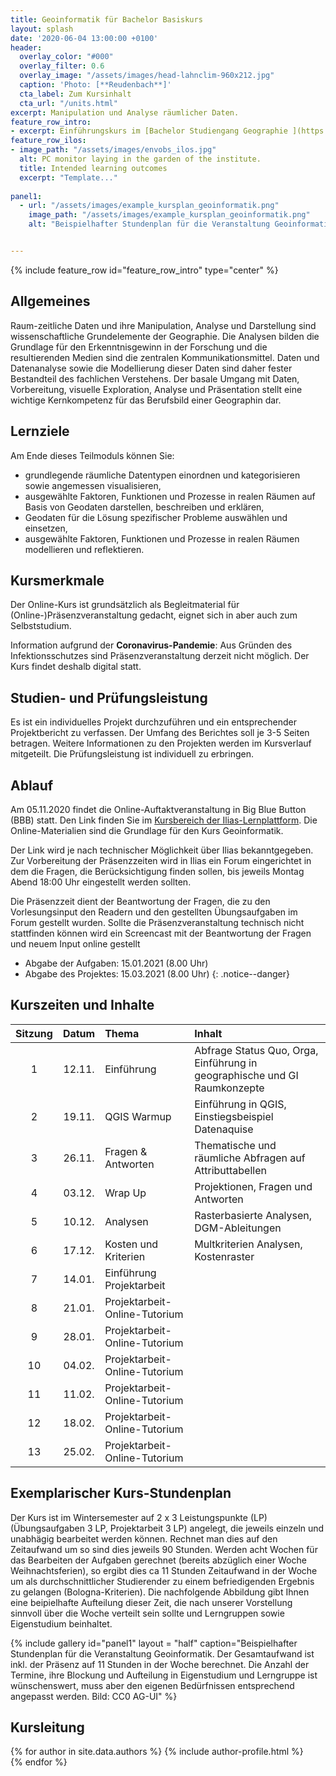 ```yaml
---
title: Geoinformatik für Bachelor Basiskurs
layout: splash
date: '2020-06-04 13:00:00 +0100'
header:
  overlay_color: "#000"
  overlay_filter: 0.6
  overlay_image: "/assets/images/head-lahnclim-960x212.jpg"
  caption: 'Photo: [**Reudenbach**]'
  cta_label: Zum Kursinhalt
  cta_url: "/units.html"
excerpt: Manipulation und Analyse räumlicher Daten.
feature_row_intro:
- excerpt: Einführungskurs im [Bachelor Studiengang Geographie ](https://www.uni-marburg.de/de/studium/studienangebot/bachelor/geographiebsc){:target="_blank"} an der Philipps Universität Marburg
feature_row_ilos:
- image_path: "/assets/images/envobs_ilos.jpg"
  alt: PC monitor laying in the garden of the institute.
  title: Intended learning outcomes
  excerpt: "Template..."
  
panel1:  
  - url: "/assets/images/example_kursplan_geoinformatik.png"
    image_path: "/assets/images/example_kursplan_geoinformatik.png"
    alt: "Beispielhafter Stundenplan für die Veranstaltung Geoinformatik. Der Gesamtaufwand ist inkl. der Präsenz auf 11 Stunden in der Woche berechnet. Die Termin, Blockung und Aufteilung in Eigenstudium und Lerngruppeist wünschenswert muss aber den eigenen Bedüfrnissen angepasst werden."  


---
```


{% include feature_row id="feature_row_intro" type="center" %}



## Allgemeines 
Raum-zeitliche Daten und ihre Manipulation, Analyse und Darstellung sind wissenschaftliche Grundelemente der Geographie. Die Analysen bilden die Grundlage für den Erkenntnisgewinn in der Forschung und die resultierenden Medien sind die zentralen  Kommunikationsmittel. Daten und Datenanalyse sowie die Modellierung dieser Daten sind daher  fester Bestandteil des fachlichen Verstehens. Der basale Umgang mit Daten, Vorbereitung, visuelle Exploration, Analyse und Präsentation stellt eine wichtige Kernkompetenz für das Berufsbild einer Geographin dar. 

## Lernziele
Am Ende dieses Teilmoduls können Sie:
* grundlegende räumliche Datentypen einordnen und kategorisieren sowie angemessen visualisieren, 
* ausgewählte Faktoren, Funktionen und Prozesse in realen Räumen auf Basis von Geodaten darstellen, beschreiben und erklären,
* Geodaten für die Lösung spezifischer Probleme auswählen und einsetzen,
* ausgewählte Faktoren, Funktionen und Prozesse in realen Räumen modellieren und reflektieren.


## Kursmerkmale
Der Online-Kurs ist grundsätzlich als Begleitmaterial für (Online-)Präsenzveranstaltung gedacht, eignet sich in aber auch zum Selbststudium.

Information aufgrund der **Coronavirus-Pandemie**: Aus Gründen des Infektionsschutzes sind Präsenzveranstaltung derzeit nicht möglich. Der Kurs findet deshalb digital statt. 



## Studien- und Prüfungsleistung

Es ist ein individuelles Projekt durchzuführen und ein entsprechender Projektbericht zu verfassen. Der Umfang des Berichtes soll je 3-5 Seiten betragen. Weitere Informationen zu den Projekten werden im Kursverlauf mitgeteilt. Die Prüfungsleistung ist individuell zu erbringen.



## Ablauf

Am 05.11.2020 findet die Online-Auftaktveranstaltung in Big Blue Button (BBB) statt. Den Link finden Sie im [Kursbereich der Ilias-Lernplattform](https://ilias.uni-marburg.de/ilias.php?ref_id=1899952&cmd=frameset&cmdClass=ilrepositorygui&cmdNode=ts&baseClass=ilrepositorygui). Die Online-Materialien sind die Grundlage für den Kurs Geoinformatik. 

Der Link wird je nach technischer Möglichkeit über Ilias bekanntgegeben. Zur Vorbereitung  der Präsenzzeiten wird in Ilias ein Forum eingerichtet in dem die Fragen, die Berücksichtigung finden sollen, bis jeweils Montag Abend 18:00 Uhr eingestellt werden sollten. 

Die Präsenzzeit dient der Beantwortung der Fragen, die zu den Vorlesungsinput den Readern und  den gestellten Übungsaufgaben im Forum gestellt wurden. Sollte die Präsenzveranstaltung technisch nicht stattfinden können wird ein Screencast mit der Beantwortung der Fragen und neuem Input online gestellt


* Abgabe der Aufgaben:  15.01.2021 (8.00 Uhr)
* Abgabe des Projektes: 15.03.2021 (8.00 Uhr)
{: .notice--danger}

## Kurszeiten und Inhalte

| Sitzung | Datum | Thema | Inhalt |
|:-------:|:--------:|:---------|:---------|
| 1 | 12.11.  | Einführung | Abfrage Status Quo, Orga, Einführung in geographische und GI Raumkonzepte |
| 2 | 19.11.  | QGIS Warmup |  Einführung in QGIS, Einstiegsbeispiel Datenaquise  |
| 3 | 26.11.  | Fragen & Antworten |  Thematische und räumliche Abfragen auf Attributtabellen |
| 4 | 03.12.  | Wrap Up | Projektionen, Fragen und Antworten  |
| 5 | 10.12.  | Analysen | Rasterbasierte Analysen, DGM-Ableitungen  |
| 6 | 17.12.  | Kosten und Kriterien | Multkriterien Analysen, Kostenraster  |
| 7 | 14.01.  | Einführung Projektarbeit |   |
| 8 | 21.01.  | Projektarbeit-Online-Tutorium |  |
| 9 | 28.01.  | Projektarbeit-Online-Tutorium |  |
| 10 | 04.02. | Projektarbeit-Online-Tutorium |  |
| 11 | 11.02. | Projektarbeit-Online-Tutorium |  |
| 12 | 18.02. | Projektarbeit-Online-Tutorium |  |
| 13 | 25.02. | Projektarbeit-Online-Tutorium |  |


## Exemplarischer Kurs-Stundenplan

Der Kurs ist im Wintersemester auf 2 x 3 Leistungspunkte (LP) (Übungsaufgaben 3 LP, Projektarbeit 3 LP) angelegt, die jeweils einzeln und unabhägig bearbeitet werden können. Rechnet man dies auf den Zeitaufwand um so sind dies jeweils 90 Stunden. Werden acht Wochen für das Bearbeiten der Aufgaben gerechnet (bereits abzüglich einer Woche Weihnachtsferien), so ergibt dies ca 11 Stunden Zeitaufwand in der Woche um als durchschnittlicher Studierender zu einem befriedigenden Ergebnis zu gelangen (Bologna-Kriterien). Die nachfolgende Abbildung gibt Ihnen eine beipielhafte Aufteilung dieser Zeit, die nach unserer Vorstellung sinnvoll über die Woche verteilt sein sollte und Lerngruppen sowie Eigenstudium beinhaltet.


{% include gallery id="panel1"   layout = "half"      caption="Beispielhafter Stundenplan für die Veranstaltung Geoinformatik. Der Gesamtaufwand ist inkl. der Präsenz auf 11 Stunden in der Woche berechnet. Die Anzahl der Termine, ihre Blockung und Aufteilung in Eigenstudium und Lerngruppe ist wünschenswert, muss aber den eigenen Bedürfnissen entsprechend angepasst werden. Bild: CC0 AG-UI" 
%}



## Kursleitung


{% for author in site.data.authors %} 
  {% include author-profile.html %}
 <br /> 
{% endfor %}
